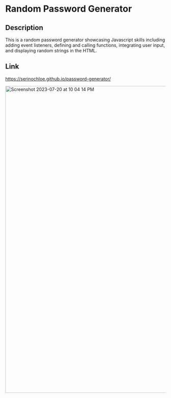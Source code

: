 # Random Password Generator

## Description

This is a random password generator showcasing Javascript skills including adding event listeners, defining and calling functions, integrating user input, and displaying random strings in the HTML. 

## Link 
https://serinochloe.github.io/password-generator/


<img width="966" alt="Screenshot 2023-07-20 at 10 04 14 PM" src="https://github.com/serinochloe/password-generator/assets/130313684/e6686127-8d6d-4472-9711-50d2c5ed4da9">



